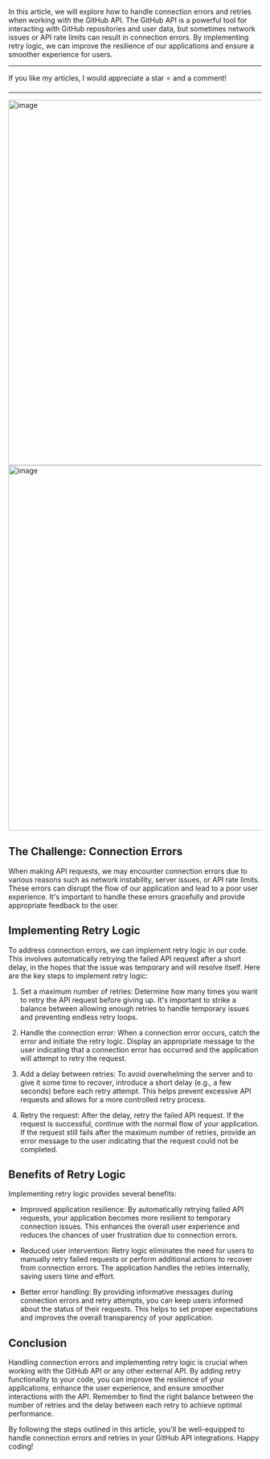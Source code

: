 In this article, we will explore how to handle connection errors and retries when working with the GitHub API. The GitHub API is a powerful tool for interacting with GitHub repositories and user data, but sometimes network issues or API rate limits can result in connection errors. By implementing retry logic, we can improve the resilience of our applications and ensure a smoother experience for users.

---
If you like my articles, I would appreciate a star ⭐ and a comment!

---
<img width="726" alt="image" src="https://github.com/SchBenedikt/Github-API-Status/assets/137323528/c65bb6d7-d5dd-441a-85fb-6b189b5f4760">

<img width="726" alt="image" src="https://github.com/SchBenedikt/Github-API-Status/assets/137323528/5d4bb36d-eca5-45cc-93f4-d68409422b14">



## The Challenge: Connection Errors

When making API requests, we may encounter connection errors due to various reasons such as network instability, server issues, or API rate limits. These errors can disrupt the flow of our application and lead to a poor user experience. It's important to handle these errors gracefully and provide appropriate feedback to the user.

## Implementing Retry Logic

To address connection errors, we can implement retry logic in our code. This involves automatically retrying the failed API request after a short delay, in the hopes that the issue was temporary and will resolve itself. Here are the key steps to implement retry logic:

1. Set a maximum number of retries: Determine how many times you want to retry the API request before giving up. It's important to strike a balance between allowing enough retries to handle temporary issues and preventing endless retry loops.

2. Handle the connection error: When a connection error occurs, catch the error and initiate the retry logic. Display an appropriate message to the user indicating that a connection error has occurred and the application will attempt to retry the request.

3. Add a delay between retries: To avoid overwhelming the server and to give it some time to recover, introduce a short delay (e.g., a few seconds) before each retry attempt. This helps prevent excessive API requests and allows for a more controlled retry process.

4. Retry the request: After the delay, retry the failed API request. If the request is successful, continue with the normal flow of your application. If the request still fails after the maximum number of retries, provide an error message to the user indicating that the request could not be completed.

## Benefits of Retry Logic

Implementing retry logic provides several benefits:

- Improved application resilience: By automatically retrying failed API requests, your application becomes more resilient to temporary connection issues. This enhances the overall user experience and reduces the chances of user frustration due to connection errors.

- Reduced user intervention: Retry logic eliminates the need for users to manually retry failed requests or perform additional actions to recover from connection errors. The application handles the retries internally, saving users time and effort.

- Better error handling: By providing informative messages during connection errors and retry attempts, you can keep users informed about the status of their requests. This helps to set proper expectations and improves the overall transparency of your application.

## Conclusion

Handling connection errors and implementing retry logic is crucial when working with the GitHub API or any other external API. By adding retry functionality to your code, you can improve the resilience of your applications, enhance the user experience, and ensure smoother interactions with the API. Remember to find the right balance between the number of retries and the delay between each retry to achieve optimal performance.

By following the steps outlined in this article, you'll be well-equipped to handle connection errors and retries in your GitHub API integrations. Happy coding!
